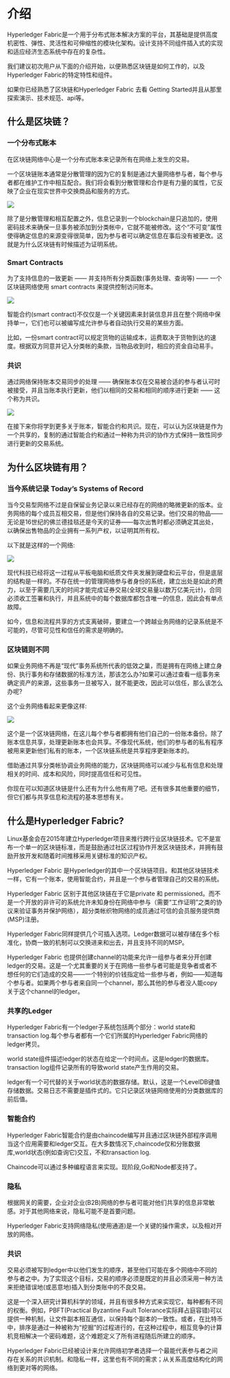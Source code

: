 # 介绍

Hyperledger Fabric是一个用于分布式账本解决方案的平台，其基础是提供高度机密性、弹性、灵活性和可伸缩性的模块化架构。设计支持不同组件插入式的实现和适应经济生态系统中存在的复杂性。

我们建议初次用户从下面的介绍开始，以便熟悉区块链是如何工作的，以及Hyperledger Fabric的特定特性和组件。

如果你已经熟悉了区块链和Hyperledger Fabric 去看 Getting Started并且从那里探索演示、技术规范、api等。

## 什么是区块链？

### 一个分布式账本

在区块链网络中心是一个分布式账本来记录所有在网络上发生的交易。

一个区块链账本通常是分散管理的因为它的复制是通过大量网络参与者，每个参与者都在维护工作中相互配合。我们将会看到分散管理和合作是有力量的属性，它反映了企业在现实世界中交换商品和服务的方式。

![](https://i.imgur.com/uZgk9Qd.png)

除了是分散管理和相互配置之外，信息记录到一个blockchain是只追加的，使用密码技术来确保一旦事务被添加到分类帐中，它就不能被修改。这个“不可变”属性使得确定信息的来源变得很简单，因为参与者可以确定信息在事后没有被更改。这就是为什么区块链有时候描述为证明系统。

### Smart Contracts

为了支持信息的一致更新 —— 并支持所有分类函数(事务处理、查询等) —— 一个区块链网络使用 smart contracts 来提供控制访问账本。

![](https://hyperledger-fabric.readthedocs.io/en/release-1.2/_images/Smart_Contract.png)

智能合约(smart contract)不仅仅是一个关键因素来封装信息并且在整个网络中保持单一，它们也可以被编写成允许参与者自动执行交易的某些方面。

比如，一份smart contract可以规定货物的运输成本，运费取决于货物到达的速度。根据双方同意并记入分类帐的条款，当物品收到时，相应的资金自动易手。

### 共识

通过网络保持账本交易同步的处理 —— 确保账本仅在交易被合适的参与者认可时被接受，并且当账本执行更新，他们以相同的交易和相同的顺序进行更新 —— 这个称为共识。

![](https://hyperledger-fabric.readthedocs.io/en/release-1.2/_images/consensus.png)

在接下来你将学到更多关于账本，智能合约和共识。现在，可以认为区块链是作为一个共享的，复制的通过智能合约和通过一种称为共识的协作方式保持一致性同步进行更新的交易系统。

## 为什么区块链有用？

### 当今系统记录 Today’s Systems of Record

当今交易型网络不过是自保留业务记录以来已经存在的网络的略微更新的版本。业务网络的每个成员互相交易，但是他们保持各自的交易记录。他们交易的物品——无论是16世纪的佛兰德挂毯还是今天的证券——每次出售时都必须确定其出处，以确保出售物品的企业拥有一系列产权，以证明其所有权。

以下就是这样的一个网络:

![](https://hyperledger-fabric.readthedocs.io/en/release-1.2/_images/current_network.png)

现代科技已经将这一过程从平板电脑和纸质文件夹发展到硬盘和云平台，但是底层的结构是一样的。不存在统一的管理网络参与者身份的系统，建立出处是如此的费力，以至于需要几天的时间才能完成证券交易(全球交易量以数万亿美元计)，合同必须收工签署和执行，并且系统中的每个数据库都包含唯一的信息，因此会有单点故障。

如今，信息和流程共享的方式支离破碎，要建立一个跨越业务网络的记录系统是不可能的，尽管可见性和信任的需求是明确的。

### 区块链则不同

如果业务网络不再是“现代”事务系统所代表的低效之巢，而是拥有在网络上建立身份、执行事务和存储数据的标准方法，那该怎么办?如果可以通过查看一组事务来确定资产的来源，这些事务一旦被写入，就不能更改，因此可以信任，那么该怎么办呢?

这个业务网络看起来更像这样:

![](https://hyperledger-fabric.readthedocs.io/en/release-1.2/_images/future_net.png)

这个是一个区块链网络，在这儿每个参与者都拥有他们自己的一份账本备份。除了账本信息共享，处理更新账本也会共享。不像现代系统，他们的参与者的私有程序被用来更新他们私有的账本，一个区块链系统是共享程序更新账本的。

借助通过共享分类帐协调业务网络的能力，区块链网络可以减少与私有信息和处理相关的时间、成本和风险，同时提高信任和可见性。

你现在可以知道区块链是什么还有为什么他有用了吧。还有很多其他重要的细节，但它们都与共享信息和流程的基本思想有关。

## 什么是Hyperledger Fabric?

Linux基金会在2015年建立Hyperledger项目来推行跨行业区块链技术。它不是宣布一个单一的区块链标准，而是鼓励通过社区过程协作开发区块链技术，并拥有鼓励开放开发和随着时间推移采用关键标准的知识产权。

Hyperledger Fabric 是Hyperledger的其中一个区块链项目。和其他区块链技术一样，它有一个账本，使用智能合约，并且是一个参与者管理自己的交易的系统。

Hyperledger Fabric 区别于其他区块链在于它是private 和 permissioned。而不是一个开放的非许可的系统允许未知身份在网络中参与（需要“工作证明”之类的协议来验证事务并保护网络），超分类帐织物网络的成员通过可信的会员服务提供商(MSP)注册。

Hyperledger Fabric同样提供几个可插入选项。Ledger数据可以被存储在多个标准化，协商一致的机制可以交换进来和出去，并且支持不同的MSP。

Hyperledger Fabric 也提供创建channel的功能来允许一组参与者来分开创建ledger的交易。这是一个尤其重要的关于在网络一些参与者可能是竞争者或者不想任何的它们造成的交易——一个特别的价钱指定给一些参与者，例如——知道每个参与者。如果两个参与者来自同一个channel，那么其他的参与者没人能copy关于这个channel的ledger。

### 共享的Ledger

Hyperledger Fabric有一个ledger子系统包括两个部分：world state和transaction log.每个参与者都有一个它们所属的Hyperledger Fabric网络的ledger拷贝。

world state组件描述ledger的状态在给定一个时间点。这是ledger的数据库。transaction log组件记录所有的导致world state产生作用的交易。

ledger有一个可代替的关于world状态的数据存储。默认，这是一个LevelDB键值存储数据。交易日志不需要是插件式的。它只记录区块链网络使用的分类数据库的前后值。

### 智能合约

Hyperledger Fabric智能合约是由chaincode编写并且通过区块链外部程序调用当这个应用需要和ledger交互。在大多数情况下,chaincode仅和分账数据库,world状态(例如查询它)交互，不和transaction log.

Chaincode可以通过多种编程语言来实现。现阶段,Go和Node都支持了。

### 隐私

根据网关的需要，企业对企业(B2B)网络的参与者可能对他们共享的信息非常敏感。对于其他网络来说，隐私可能不是首要问题。

Hyperledger Fabric支持网络隐私(使用通道)是一个关键的操作需求，以及相对开放的网络。

### 共识

交易必须被写到ledger中以他们发生的顺序，甚至他们可能在多个网络中不同的参与者之中。为了实现这个目标，交易的顺序必须是既定的并且必须采用一种方法来拒绝错误地(或恶意地)插入到分类账中的不良交易。

这是一个深入研究计算机科学的领域，并且有很多种方式来实现它，每种都有不同的权衡。例如，PBFT(Practical Byzantine Fault Tolerance实际拜占庭容错)可以提供一种机制，让文件副本相互通信，以保持每个副本的一致性。或者，在比特币中，排序是通过一种被称为“挖掘”的过程进行的，在这种过程中，相互竞争的计算机竞相解决一个密码难题，这个难题定义了所有进程随后所建立的顺序。

Hyperledger Fabric已经被设计来允许网络初学者选择一个最能代表参与者之间存在关系的共识机制。和隐私一样，这里也有不同的需求；从关系高度结构化的网络到更对等的网络。

